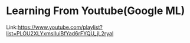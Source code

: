# Learning From Youtube(Google ML)
Link:https://www.youtube.com/playlist?list=PLOU2XLYxmsIIuiBfYad6rFYQU_jL2ryal

